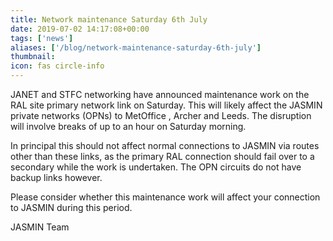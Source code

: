 ```yaml
---
title: Network maintenance Saturday 6th July
date: 2019-07-02 14:17:08+00:00
tags: ['news']
aliases: ['/blog/network-maintenance-saturday-6th-july']
thumbnail: 
icon: fas circle-info
---
```

JANET and STFC networking have announced maintenance work on the RAL site primary network link on Saturday. This will likely affect the JASMIN private networks (OPNs) to MetOffice , Archer and Leeds. The disruption will involve breaks of up to an hour on Saturday morning.


In principal this should not affect normal connections to JASMIN via routes other than these links, as the primary RAL connection should fail over to a secondary while the work is undertaken. The OPN circuits do not have backup links however.


Please consider whether this maintenance work will affect your connection to JASMIN during this period.


JASMIN Team


